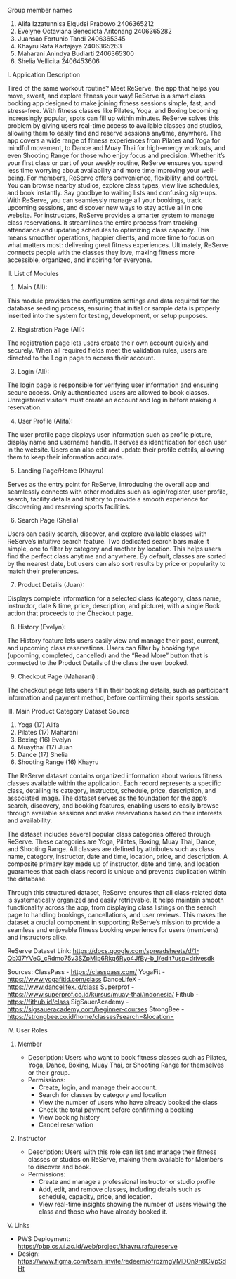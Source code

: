 Group member names
1. Alifa Izzatunnisa Elqudsi Prabowo 2406365212
2. Evelyne Octaviana Benedicta Aritonang 2406365282
3. Juansao Fortunio Tandi 2406365345
4. Khayru Rafa Kartajaya 2406365263
5. Maharani Anindya Budiarti 2406365300
6. Shelia Vellicita 2406453606

I. Application Description

Tired of the same workout routine? Meet ReServe, the app that helps you move, sweat, and explore fitness your way!
ReServe is a smart class booking app designed to make joining fitness sessions simple, fast, and stress-free. With fitness classes like Pilates, Yoga, and Boxing becoming increasingly popular, spots can fill up within minutes. ReServe solves this problem by giving users real-time access to available classes and studios, allowing them to easily find and reserve sessions anytime, anywhere.
The app covers a wide range of fitness experiences from Pilates and Yoga for mindful movement, to Dance and Muay Thai for high-energy workouts, and even Shooting Range for those who enjoy focus and precision. Whether it’s your first class or part of your weekly routine, ReServe ensures you spend less time worrying about availability and more time improving your well-being.
For members, ReServe offers convenience, flexibility, and control. You can browse nearby studios, explore class types, view live schedules, and book instantly. Say goodbye to waiting lists and confusing sign-ups. With ReServe, you can seamlessly manage all your bookings, track upcoming sessions, and discover new ways to stay active all in one website.
For instructors, ReServe provides a smarter system to manage class reservations. It streamlines the entire process from tracking attendance and updating schedules to optimizing class capacity. This means smoother operations, happier clients, and more time to focus on what matters most: delivering great fitness experiences.
Ultimately, ReServe connects people with the classes they love, making fitness more accessible, organized, and inspiring for everyone.


II. List of Modules

1. Main (All):

This module provides the configuration settings and data required for the database seeding process, ensuring that initial or sample data is properly inserted into the system for testing, development, or setup purposes.


2. Registration Page (All):

The registration page lets users create their own account quickly and securely. When all required fields meet the validation rules, users are directed to the Login page to access their account.


3. Login (All):

The login page is responsible for verifying user information and ensuring secure access. Only authenticated users are allowed to book classes. Unregistered visitors must create an account and log in before making a reservation.


4. User Profile (Alifa): 

The user profile page displays user information such as profile picture, display name and username handle. It serves as identification for each user in the website. Users can also edit and update their profile details, allowing them to keep their information accurate.


5. Landing Page/Home (Khayru)

Serves as the entry point for ReServe, introducing the overall app and seamlessly connects with other modules such as login/register, user profile, search, facility details and history to provide a smooth experience for discovering and reserving sports facilities.


6. Search Page (Shelia)

Users can easily search, discover, and explore available classes with ReServe’s intuitive search feature. Two dedicated search bars make it simple, one to filter by category and another by location. This helps users find the perfect class anytime and anywhere. By default, classes are sorted by the nearest date, but users can also sort results by price or popularity to match their preferences.


7. Product Details (Juan):

Displays complete information for a selected class (category, class name, instructor, date & time, price, description, and picture), with a single Book action that proceeds to the Checkout page.


8. History (Evelyn):

The History feature lets users easily view and manage their past, current, and upcoming class reservations. Users can filter by booking type (upcoming, completed, cancelled) and the “Read More” button that is connected to the Product Details of the class the user booked.


9. Checkout Page (Maharani) : 

The checkout page lets users fill in their booking details, such as participant information and payment method, before confirming their sports session.


III. Main Product Category Dataset Source
1. Yoga (17) Alifa
2. Pilates (17) Maharani
3. Boxing (16) Evelyn
4. Muaythai (17) Juan
5. Dance (17) Shelia
6. Shooting Range (16) Khayru

The ReServe dataset contains organized information about various fitness classes available within the application. Each record represents a specific class, detailing its category, instructor, schedule, price, description, and associated image. The dataset serves as the foundation for the app’s search, discovery, and booking features, enabling users to easily browse through available sessions and make reservations based on their interests and availability.

The dataset includes several popular class categories offered through ReServe. These categories are Yoga, Pilates, Boxing, Muay Thai, Dance, and Shooting Range. All classes are defined by attributes such as class name, category, instructor, date and time, location, price, and description. A composite primary key made up of instructor, date and time, and location guarantees that each class record is unique and prevents duplication within the database.

Through this structured dataset, ReServe ensures that all class-related data is systematically organized and easily retrievable. It helps maintain smooth functionality across the app, from displaying class listings on the search page to handling bookings, cancellations, and user reviews. This makes the dataset a crucial component in supporting ReServe’s mission to provide a seamless and enjoyable fitness booking experience for users (members) and instructors alike.

ReServe Dataset Link:
https://docs.google.com/spreadsheets/d/1-QbXl7YVeG_cRdmo75v3SZpMip6Rkg6Ryo4JfBy-b_I/edit?usp=drivesdk

Sources:
ClassPass - https://classpass.com/
YogaFit - https://www.yogafitid.com/class
DanceLifeX - https://www.dancelifex.id/class
Superprof - https://www.superprof.co.id/kursus/muay-thai/indonesia/
Fithub - https://fithub.id/class
SigSauerAcademy - https://sigsaueracademy.com/beginner-courses
StrongBee - https://strongbee.co.id/home/classes?search=&location=


IV. User Roles
1. Member
    - Description: 
        Users who want to book fitness classes such as Pilates, Yoga, Dance, Boxing, Muay Thai, or Shooting Range for themselves or their group.
    - Permissions:
        - Create, login, and manage their account.
        - Search for classes by category and location
        - View the number of users who have already booked the class
        - Check the total payment before confirming a booking
        - View booking history
        - Cancel reservation

2. Instructor
    - Description: 
        Users with this role can list and manage their fitness classes or studios on ReServe, making them available for Members to discover and book.
    - Permissions:
        - Create and manage a professional instructor or studio profile
        - Add, edit, and remove classes, including details such as schedule, capacity, price, and location.
        - View real-time insights showing the number of users viewing the class and those who have already booked it.

V. Links
- PWS Deployment:
        https://pbp.cs.ui.ac.id/web/project/khayru.rafa/reserve
- Design:
        https://www.figma.com/team_invite/redeem/ofrpzmgVMDOn9n8CVpSdHt 
